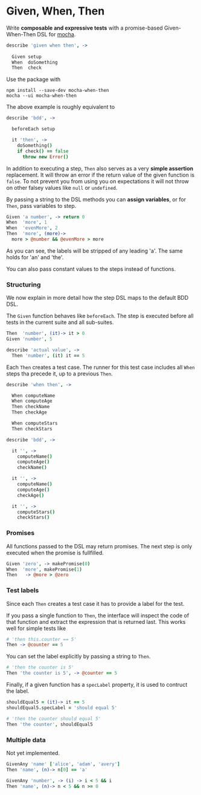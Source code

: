 Given, When, Then
=================

Write **composable and expressive tests** with a promise-based
Given-When-Then DSL for [mocha][].

```coffeescript
describe 'given when then', ->
  
  Given setup
  When  doSomething
  Then  check
```

Use the package with

    npm install --save-dev mocha-when-then
    mocha --ui mocha-when-then

The above example is roughly equivalent to

```coffeescript
describe 'bdd', ->

  beforeEach setup

  it 'then', ->
    doSomething()
    if check() == false
      throw new Error()
```

In addition to executing a step, `Then` also serves as a very **simple
assertion** replacement. It will throw an error if the return value of
the given function is `false`. To not prevent you from using you on
expectations it will not throw on other falsey values like `null` or
`undefined`.

By passing a string to the DSL methods you can **assign variables**, or for
`Then`, pass variables to step.

```coffeescript
Given 'a number', -> return 0
When  'more', 1
When  'evenMore', 2
Then  'more', (more)-> 
  more > @number && @evenMore > more
```

As you can see, the labels will be stripped of any leading 'a'. The
same holds for 'an' and 'the'.

You can also pass constant values to the steps instead of functions.


### Structuring

We now explain in more detail how the step DSL maps to the default BDD
DSL.

The `Given` function behaves like `beforeEach`. The step is executed
before all tests in the current suite and all sub-suites.

```coffeescript
Then  'number', (it)-> it > 0
Given 'number', 5

describe 'actual value', ->
  Then 'number', (it) it == 5
```

Each `Then` creates a test case. The runner for this test case includes
all `When` steps tha precede it, up to a previous `Then`.

```coffeescript
describe 'when then', ->

  When computeName
  When computeAge
  Then checkName
  Then checkAge

  When computeStars
  Then checkStars

describe 'bdd', ->

  it '', ->
    computeName()
    computeAge()
    checkName()

  it '', ->
    computeName()
    computeAge()
    checkAge()

  it '', ->
    computeStars()
    checkStars()
```


### Promises

All functions passed to the DSL may return promises. The next step is
only executed when the promise is fullfilled.

```coffeescript
Given 'zero', -> makePromise(0)
When  'more', makePromise(1)
Then   -> @more > @zero
```


### Test labels

Since each `Then` creates a test case it has to provide a label for the
test.

If you pass a single function to `Then`, the interface will inspect the
code of that function and extract the expression that is returned last.
This works well for simple tests like

```coffeescript
# 'then this.counter == 5'
Then -> @counter == 5
```

You can set the label explicitly by passing a string to `Then`.

```coffeescript
# 'then the counter is 5'
Then 'the counter is 5', -> @counter == 5
```

Finally, if a given function has a `specLabel` property, it is used to
contruct the label.

```coffeescript
shouldEqual5 = (it)-> it == 5
shouldEqual5.specLabel = 'should equal 5'

# 'then the counter should equal 5'
Then 'the counter', shouldEqual5
```


### Multiple data

Not yet implemented.

```coffeescript
GivenAny 'name' ['alice', 'adam', 'avery']
Then 'name', (n)-> n[0] == 'a'

GivenAny 'number', -> (i) -> i < 5 && i
Then 'name', (n)-> n < 5 && n >= 0
```


[mocha]: http://visionmedia.github.io/mocha/
